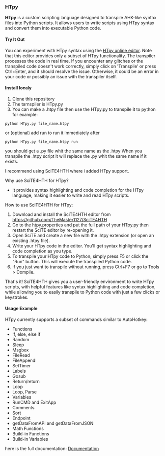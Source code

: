 ### HTpy

**HTpy** is a custom scripting language designed to transpile AHK-like syntax files into Python scripts. It allows users to write scripts using HTpy syntax and convert them into executable Python code.

#### Try It Out

You can experiment with HTpy syntax using the [HTpy online editor](https://themaster1127.github.io/HTpy/). Note that this editor provides only a subset of HTpy functionality.
The transpiler processes the code in real time. If you encounter any glitches or the transpiled code doesn't work correctly, simply click on 'Transpile' or press Ctrl+Enter, and it should resolve the issue. Otherwise, it could be an error in your code or possibly an issue with the transpiler itself.

#### Install localy

1. Clone this repository
2. The tarnspiler is HTpy.py
3. You can make a .htpy file then use the HTpy.py to transpile it to python for example:
```
python HTpy.py file_name.htpy
```
or (optional) add run to run it immediately after
```
python HTpy.py file_name.htpy run
```
you should get a .py file whit the same name as the .htpy
When you transpile the .htpy script it will replace the .py whit the same name if it exists.

I recommend using SciTE4HTH where i added HTpy support.

Why use SciTE4HTH for HTpy?
- It provides syntax highlighting and code completion for the HTpy language, making it easier to write and read HTpy scripts.

How to use SciTE4HTH for HTpy:
1. Download and install the SciTE4HTH editor from https://github.com/TheMaster1127/SciTE4HTH
2. Go to the htpy.properties and put the full path of your HTpy.py then restart the SciTE editor by re-opening it.
3. Open SciTE and create a new file with the .htpy extension (or open an existing .htpy file).
4. Write your HTpy code in the editor. You'll get syntax highlighting and code completion as you type.
5. To transpile your HTpy code to Python, simply press F5 or click the "Run" button. This will execute the transpiled Python code.
6. If you just want to transpile without running, press Ctrl+F7 or go to Tools > Compile.

That's it! SciTE4HTH gives you a user-friendly environment to write HTpy scripts, with helpful features like syntax highlighting and code completion, while allowing you to easily transpile to Python code with just a few clicks or keystrokes.

#### Usage Example

HTpy currently supports a subset of commands similar to AutoHotkey:

- Functions
- If, else, else if
- Random
- Sleep
- Msgbox
- FileRead
- FileAppend
- SetTimer
- Labels
- Gosub
- Return/return
- Loop
- Loop, Parse
- Variables
- RunCMD and ExitApp
- Comments
- Sort
- Endpoint
- getDataFromAPI and getDataFromJSON
- Math Functions
- Build-in Functions
- Build-in Variables

here is the full documentation: [Documentation](https://github.com/TheMaster1127/HTpy/wiki)
